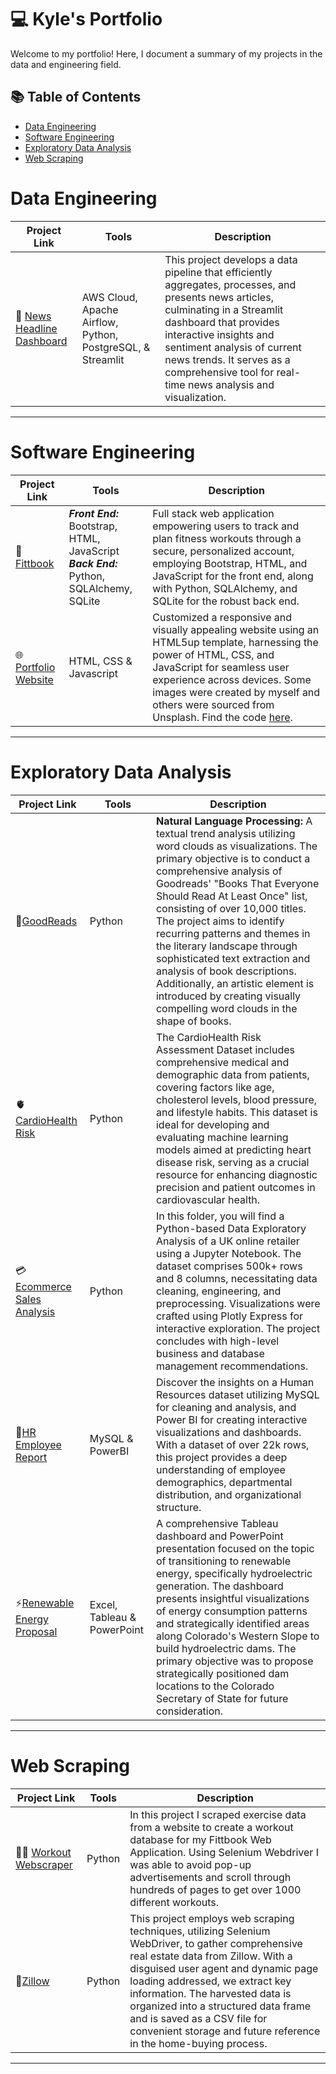 # :computer: Kyle's Portfolio

Welcome to my portfolio! Here, I document a summary of my projects in the data and engineering field.

## 📚 Table of Contents
- [Data Engineering](#data-engineering)
- [Software Engineering](#software-engineering)
- [Exploratory Data Analysis](#exploratory-data-analysis)
- [Web Scraping](#web-scraping)

# Data Engineering 

| Project Link | Tools | Description | 
| --- | --- | --- | 
| :newspaper: [News Headline Dashboard](https://github.com/kpperez/News-Data-Dashboard) | AWS Cloud, Apache Airflow, Python, PostgreSQL, & Streamlit | This project develops a data pipeline that efficiently aggregates, processes, and presents news articles, culminating in a Streamlit dashboard that provides interactive insights and sentiment analysis of current news trends. It serves as a comprehensive tool for real-time news analysis and visualization. |

***

# Software Engineering

| Project Link | Tools | Description | 
| --- | --- | --- | 
| :muscle:[Fittbook](https://github.com/kpperez/Fittbook-Web-App) | ***Front End:*** Bootstrap, HTML, JavaScript <br/> ***Back End:*** Python, SQLAlchemy, SQLite | Full stack web application empowering users to track and plan fitness workouts through a secure, personalized account, employing Bootstrap, HTML, and JavaScript for the front end, along with Python, SQLAlchemy, and SQLite for the robust back end. |
| :globe_with_meridians:[Portfolio Website](https://kyle-perez.com) | HTML, CSS & Javascript | Customized a responsive and visually appealing website using an HTML5up template, harnessing the power of HTML, CSS, and JavaScript for seamless user experience across devices. Some images were created by myself and others were sourced from Unsplash. Find the code [here](https://github.com/kpperez/kyleperez.github.io). |

***

# Exploratory Data Analysis

| Project Link | Tools | Description | 
| --- | --- | --- | 
| :book:[GoodReads](https://nbviewer.org/github/kpperez/GoodReads-NLP-Analysis/blob/main/GoodReads-NLP.ipynb) |  Python | **Natural Language Processing:** A textual trend analysis utilizing word clouds as visualizations. The primary objective is to conduct a comprehensive analysis of Goodreads' "Books That Everyone Should Read At Least Once" list, consisting of over 10,000 titles. The project aims to identify recurring patterns and themes in the literary landscape through sophisticated text extraction and analysis of book descriptions. Additionally, an artistic element is introduced by creating visually compelling word clouds in the shape of books. |
| :anatomical_heart: [CardioHealth Risk](https://www.kaggle.com/code/kpperez/cardiohealth-risk-assessment-logistic-regression) | Python | The CardioHealth Risk Assessment Dataset includes comprehensive medical and demographic data from patients, covering factors like age, cholesterol levels, blood pressure, and lifestyle habits. This dataset is ideal for developing and evaluating machine learning models aimed at predicting heart disease risk, serving as a crucial resource for enhancing diagnostic precision and patient outcomes in cardiovascular health. |
| :credit_card:[Ecommerce Sales Analysis](https://nbviewer.org/github/kpperez/Online-Retailer-EDA/blob/main/PXecommerce.ipynb) | Python | In this folder, you will find a Python-based Data Exploratory Analysis of a UK online retailer using a Jupyter Notebook. The dataset comprises 500k+ rows and 8 columns, necessitating data cleaning, engineering, and preprocessing. Visualizations were crafted using Plotly Express for interactive exploration. The project concludes with high-level business and database management recommendations. | 
| :briefcase:[HR Employee Report](https://github.com/kpperez/HR-Employee-Report/tree/main) | MySQL & PowerBI | Discover the insights on a Human Resources dataset utilizing MySQL for cleaning and analysis, and Power BI for creating interactive visualizations and dashboards. With a dataset of over 22k rows, this project provides a deep understanding of employee demographics, departmental distribution, and organizational structure. |
| :zap:[Renewable Energy Proposal](https://github.com/kpperez/CO-Renewable-Energy/tree/main) | Excel, Tableau & PowerPoint | A comprehensive Tableau dashboard and PowerPoint presentation focused on the topic of transitioning to renewable energy, specifically hydroelectric generation. The dashboard presents insightful visualizations of energy consumption patterns and strategically identified areas along Colorado's Western Slope to build hydroelectric dams. The primary objective was to propose strategically positioned dam locations to the Colorado Secretary of State for future consideration. |

***

# Web Scraping

| Project Link | Tools | Description | 
| --- | --- | --- | 
| :weight_lifting_man: [Workout Webscraper](https://github.com/kpperez/Workout-Webscraper/blob/main/Workout_Webscraper.ipynb) | Python | In this project I scraped exercise data from a website to create a workout database for my Fittbook Web Application. Using Selenium Webdriver I was able to avoid pop-up advertisements and scroll through hundreds of pages to get over 1000 different workouts. |
| :house_with_garden:[Zillow](https://github.com/kpperez/Zillow-Web-Scraper/blob/main/zillow_scraper.ipynb)  | Python | This project employs web scraping techniques, utilizing Selenium WebDriver, to gather comprehensive real estate data from Zillow. With a disguised user agent and dynamic page loading addressed, we extract key information. The harvested data is organized into a structured data frame and is saved as a CSV file for convenient storage and future reference in the home-buying process. | 

***

